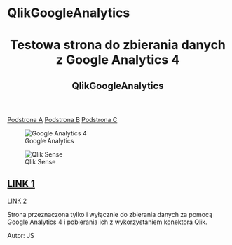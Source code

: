 <!DOCTYPE html>
<html>
<head>
  
<!-- Google tag (gtag.js) -->
<script async src="https://www.googletagmanager.com/gtag/js?id=G-RF148P2DCB"></script>
<script>
  window.dataLayer = window.dataLayer || [];
  function gtag(){dataLayer.push(arguments);}
  gtag('js', new Date());

  gtag('config', 'G-RF148P2DCB');
</script>

</head>
<body>
  
# QlikGoogleAnalytics
<link rel="canonical" href="www.jakub-js.github.io/QlikGoogleAnalytics/">

<header>
  <h1>Testowa strona do zbierania danych z Google Analytics 4</h1>
  <h2>QlikGoogleAnalytics</h2>
</header>

[Podstrona A](./podstronaA.md)
[Podstrona B](./podstronaB.md)
[Podstrona C](./podstronaC.md)

<article>
  <figure>
      <img src="https://www.vectorlogo.zone/logos/google_analytics/google_analytics-ar21.png" alt="Google Analytics 4">
      <figcaption>Google Analytics</figcaption>
  </figure>
  <figure>
      <img src="https://upload.wikimedia.org/wikipedia/commons/thumb/3/32/Qlik_Logo.svg/2560px-Qlik_Logo.svg.png" alt="Qlik Sense">
      <figcaption>Qlik Sense</figcaption>
  </figure>
  
  <h2><a href="https://www.put.poznan.pl/rekrutacja">LINK 1</a></h2>
  <p><a href="https://www.cs.put.poznan.pl/iwpb/site/">LINK 2</a></p>
  
  <p>Strona przeznaczona tylko i wyłącznie do zbierania danych za pomocą Google Analytics 4 i pobierania ich z wykorzystaniem konektora Qlik.</p>

  <div class="addthis_inline_share_toolbox_dhqa"></div>
</article>

<footer>
  <p>Autor: JS</p>
</footer>
  
</body>
</html>

